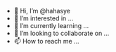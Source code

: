 - 👋 Hi, I’m @hahasye
- 👀 I’m interested in ...
- 🌱 I’m currently learning ...
- 💞️ I’m looking to collaborate on ...
- 📫 How to reach me ...

<!---
hahasye/hahasye is a ✨ special ✨ repository because its `README.md` (this file) appears on your GitHub profile.
You can click the Preview link to take a look at your changes.
--->
